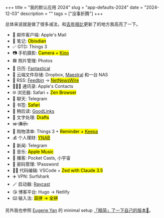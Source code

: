 +++
title = "我的默认应用 2024"
slug = "app-defaults-2024"
date = "2024-12-03"
description = ""
tags = ["没事折腾"]
+++

总体来说就是做了很多减法，和[去年相比](/posts/2023/11/app-defaults-2023/)更新了的地方我高亮了一下。

- 📨 邮件客户端: Apple's Mail
- 📝 笔记: <mark>Obisdian</mark>
- ✅ GTD: Things 3
- 📷 手机摄影: <mark>Camera + [Kino](https://www.shotwithkino.com)</mark>
- 🟦 照片管理: Photos
- 📆 日历: [Fantastical](https://flexibits.com/fantastical)
- 📁 云端文件存储: Dropbox, [Maestral](https://maestral.app/) 和一台 NAS
- 📖 RSS: [Feedbin](https://feedbin.com/) -> <mark>[NetNewsWire](https://netnewswire.com)</mark>
- 🙍🏻‍♂️ 通讯录: Apple's Contacts
- 🌐 浏览器: Safari + <mark>Zen Browser</mark>
- 💬 聊天: Telegram
- 🔖 书签: <mark>Safari</mark>
- 📑 稍后读: [GoodLinks](https://goodlinks.app)
- 📜 文字处理: <mark>Drafts</mark>
- ~~📊 演示:~~
- 🛒 购物清单: Things 3 + <mark>Reminder + [Keepa](https://keepa.com)</mark>
- 💰 个人理财: <mark>[YNAB](https://www.ynab.com)</mark>
- 📰 新闻: Telegram
- 🎵 音乐: <mark>Apple Music</mark>
- 🎤 播客: Pocket Casts, 小宇宙
- 🔐 密码管理: 1Password
- 🧑‍💻 代码编辑: VSCode + <mark>Zed with Claude 3.5</mark>
- ✈️ VPN: Surfshark
- 🪄 启动器: [Raycast](https://www.raycast.com/)
- 😘 博客平台: Hugo -> Netlify
- ⌨️ 输入法: <mark>双拼 -> 全拼</mark>

另外我也参照 [Eugene Yan](https://eugeneyan.com//writing/mac-setup/) 的 minimal setup [「精简」了一下自己的版本🧰](https://github.com/rexarski/toolbox)。
